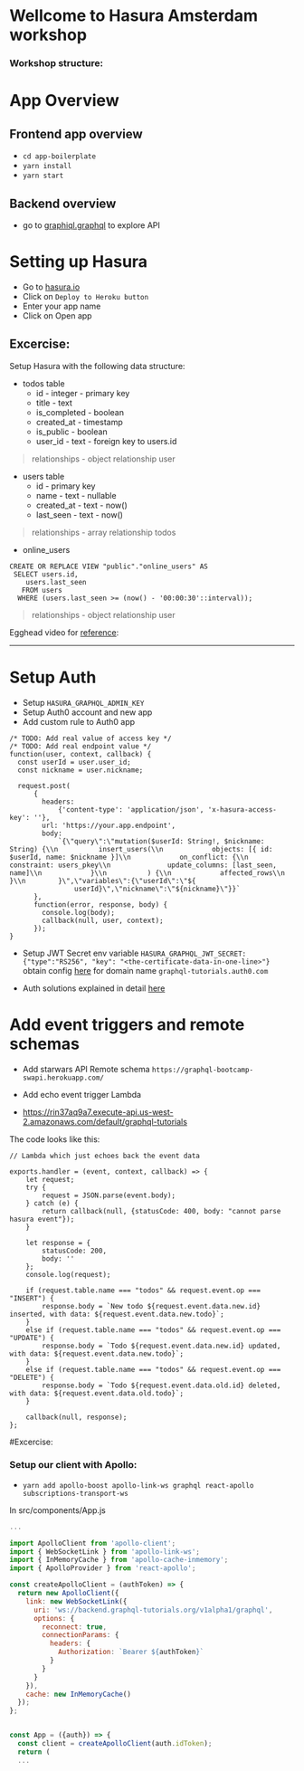 # Wellcome to Hasura Amsterdam workshop 

### Workshop structure:

# App Overview

## Frontend app overview

- `cd app-boilerplate`
- `yarn install`
- `yarn start`

## Backend overview

- go to [graphiql.graphql](http://graphiql.graphql-tutorials.org/) to explore API


# Setting up Hasura

- Go to [hasura.io](hasura.io)
- Click on `Deploy to Heroku button`
- Enter your app name
- Click on Open app


## Excercise: 

Setup Hasura with the following data structure:

- todos table
  - id - integer - primary key 
  - title - text
  - is_completed - boolean
  - created_at - timestamp
  - is_public - boolean
  - user_id - text - foreign key to users.id

> relationships - object relationship user
- users table
  - id - primary key 
  - name - text - nullable 
  - created_at - text - now() 
  - last_seen - text - now() 

> relationships - array relationship todos

- online_users 
```
CREATE OR REPLACE VIEW "public"."online_users" AS 
 SELECT users.id,
    users.last_seen
   FROM users
  WHERE (users.last_seen >= (now() - '00:00:30'::interval));
```

> relationships - object relationship user

Egghead video for [reference](https://egghead.io/lessons/graphql-create-your-graphql-api-auto-generated-with-hasura): 


---

# Setup Auth

- Setup `HASURA_GRAPHQL_ADMIN_KEY`
- Setup Auth0 account and new app
- Add custom rule to Auth0 app

```
/* TODO: Add real value of access key */
/* TODO: Add real endpoint value */
function(user, context, callback) {
  const userId = user.user_id;
  const nickname = user.nickname;

  request.post(
      {
        headers:
            {'content-type': 'application/json', 'x-hasura-access-key': ''},
        url: 'https://your.app.endpoint',
        body:
            `{\"query\":\"mutation($userId: String!, $nickname: String) {\\n          insert_users(\\n            objects: [{ id: $userId, name: $nickname }]\\n            on_conflict: {\\n              constraint: users_pkey\\n              update_columns: [last_seen, name]\\n            }\\n          ) {\\n            affected_rows\\n          }\\n        }\",\"variables\":{\"userId\":\"${
                userId}\",\"nickname\":\"${nickname}\"}}`
      },
      function(error, response, body) {
        console.log(body);
        callback(null, user, context);
      });
}

```
- Setup JWT Secret env variable
`HASURA_GRAPHQL_JWT_SECRET: {"type":"RS256", "key": "<the-certificate-data-in-one-line>"}`
obtain config [here](https://hasura.io/jwt-config) for domain name `graphql-tutorials.auth0.com`

- Auth solutions explained in detail [here](
  https://dev.to/hasurahq/hasura-authentication-explained-2c95)

# Add event triggers and remote schemas
  
- Add starwars API Remote schema
`https://graphql-bootcamp-swapi.herokuapp.com/`

- Add echo event trigger Lambda

- https://rin37aq9a7.execute-api.us-west-2.amazonaws.com/default/graphql-tutorials

The code looks like this:

```
// Lambda which just echoes back the event data

exports.handler = (event, context, callback) => {
    let request;
    try {
        request = JSON.parse(event.body);
    } catch (e) {
        return callback(null, {statusCode: 400, body: "cannot parse hasura event"});
    }

    let response = {
        statusCode: 200,
        body: ''
    };
    console.log(request);

    if (request.table.name === "todos" && request.event.op === "INSERT") {
        response.body = `New todo ${request.event.data.new.id} inserted, with data: ${request.event.data.new.todo}`;
    }
    else if (request.table.name === "todos" && request.event.op === "UPDATE") {
        response.body = `Todo ${request.event.data.new.id} updated, with data: ${request.event.data.new.todo}`;
    }
    else if (request.table.name === "todos" && request.event.op === "DELETE") {
        response.body = `Todo ${request.event.data.old.id} deleted, with data: ${request.event.data.old.todo}`;
    }

    callback(null, response);
};
```


#Excercise:

### Setup our client with Apollo:

- `yarn add apollo-boost apollo-link-ws graphql react-apollo subscriptions-transport-ws`

In src/components/App.js

```javascript
...

import ApolloClient from 'apollo-client';
import { WebSocketLink } from 'apollo-link-ws';
import { InMemoryCache } from 'apollo-cache-inmemory';
import { ApolloProvider } from 'react-apollo';

const createApolloClient = (authToken) => {
  return new ApolloClient({
    link: new WebSocketLink({
      uri: 'ws://backend.graphql-tutorials.org/v1alpha1/graphql',
      options: {
        reconnect: true,
        connectionParams: {
          headers: {
            Authorization: `Bearer ${authToken}`
          }
        }
      }
    }),
    cache: new InMemoryCache()
  });
};


const App = ({auth}) => {
  const client = createApolloClient(auth.idToken);
  return (
  ...
 
```



